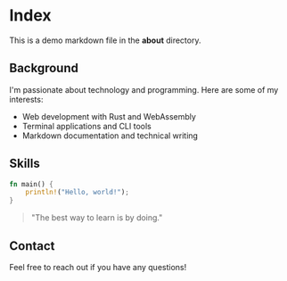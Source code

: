 # Index

This is a demo markdown file in the **about** directory.

## Background

I'm passionate about technology and programming. Here are some of my interests:

- Web development with Rust and WebAssembly
- Terminal applications and CLI tools
- Markdown documentation and technical writing

## Skills

```rust
fn main() {
    println!("Hello, world!");
}
```

> "The best way to learn is by doing."

## Contact

Feel free to reach out if you have any questions!
